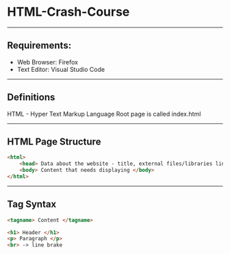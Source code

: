 # HTML-Crash-Course

***

## Requirements:
- Web Browser: Firefox
- Text Editor: Visual Studio Code

***

## Definitions
HTML - Hyper Text Markup Language
Root page is called index.html

***

## HTML Page Structure
```html
<html>
    <head> Data about the website - title, external files/libraries links, etc. </head>
    <body> Content that needs displaying </body>
</html>
```

***

## Tag Syntax
```html
<tagname> Content </tagname>

<h1> Header </h1>
<p> Paragraph </p>
<br> -> line brake
```
